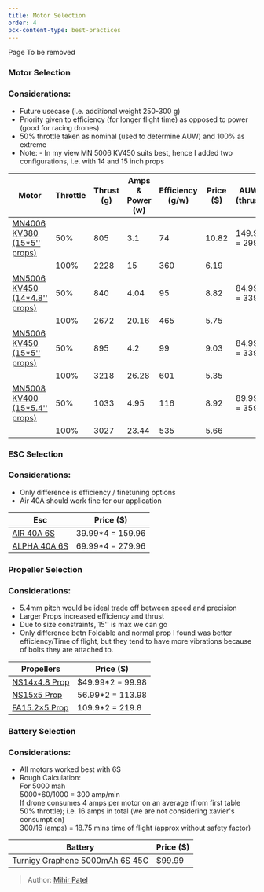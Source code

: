 ```yaml
---
title: Motor Selection
order: 4
pcx-content-type: best-practices
---
```

<Aside type="warning" header="To-Do">

Page To be removed

</Aside>

### Motor Selection
### Considerations: 
- Future usecase (i.e. additional weight 250-300 g)
- Priority given to efficiency (for longer flight time) as opposed to power (good for racing drones)
- 50% throttle taken as nominal (used to determine AUW) and 100% as extreme  
- Note: - In my view MN 5006 KV450 suits best, hence I added two configurations, i.e. with 14 and 15 inch props
<TableWrap>

| Motor                         | Throttle | Thrust (g)  | Amps & Power (w) | Efficiency (g/w) | Price ($)        | AUW (g) (thrust*4) |
|-------------------------------|----------|-------------|------------------|------------------|------------------|--------------------|
|[MN4006 KV380 (15*5'' props)](https://store.tmotor.com/goods.php?id=440)  |50%     |805       |3.1        |74       |10.82           |149.9*2 = 299.8 |1610              |
|                             |100%    |2228      |15         |360      |6.19            |                |                  |
|[MN5006 KV450 (14*4.8'' props)](https://store.tmotor.com/goods.php?id=997)|50%     |840       |4.04       |95       |8.82            |84.99*4 = 339.96|3360              |
|                             |100%    |2672      |20.16      |465      |5.75            |                |                  |
|[MN5006 KV450 (15*5'' props)](https://store.tmotor.com/goods.php?id=997)  |50%     |895       |4.2        |99       |9.03            |84.99*4 = 339.96|3580              |
|                             |100%    |3218      |26.28      |601      |5.35            |                |                  |
|[MN5008 KV400 (15*5.4'' props)](https://store.tmotor.com/goods.php?id=1000)|50%     |1033      |4.95       |116      |8.92            |89.99*4 = 359.96|4132              |
|                             |100%    |3027      |23.44      |535      |5.66            |                |                  |



</TableWrap>

### ESC Selection
### Considerations: 
- Only difference is efficiency / finetuning options 
- Air 40A should work fine for our application

<TableWrap>

| Esc          | Price ($)        |
|--------------|------------------|
| [AIR 40A 6S ](https://store.tmotor.com/goods.php?id=368)  | 39.99*4 = 159.96 |
| [ALPHA 40A 6S ](https://store.tmotor.com/goods.php?id=580)| 69.99*4 = 279.96 |

</TableWrap>

### Propeller Selection
### Considerations: 
- 5.4mm pitch would be ideal trade off between speed and precision 
- Larger Props increased efficiency and thrust
- Due to size constraints, 15'' is max we can go
- Only difference betn Foldable and normal prop I found was better efficiency/Time of flight, but they tend to have more vibrations because of bolts they are attached to.

<TableWrap>

| Propellers      | Price ($)        |
|-----------------|------------------|
|[NS14x4.8 Prop](https://store.tmotor.com/goods.php?id=962)|$49.99*2 = 99.98|
|[NS15x5 Prop](https://store.tmotor.com/goods.php?id=1072)  |56.99*2 = 113.98|
|[FA15.2×5 Prop](https://store.tmotor.com/goods.php?id=391)|109.9*2 = 219.8 |

</TableWrap>

### Battery Selection
### Considerations: 
- All motors worked best with 6S  
- Rough Calculation:  
For 5000 mah  
5000*60/1000 = 300 amp/min  
If drone consumes 4 amps per motor on an average (from first table 50% throttle); i.e. 16 amps in total (we are not considering xavier's consumption)  
300/16 (amps) = 18.75 mins time of flight (approx without safety factor)   

<TableWrap>

| Battery                         | Price ($) |
|---------------------------------|-----------|
| [Turnigy Graphene 5000mAh 6S 45C](https://hobbyking.com/en_us/graphene-5000mah-6s-45c-w-xt90.html) | $99.99    |


</TableWrap>


> Author: [Mihir Patel](https://github.com/mihyr)